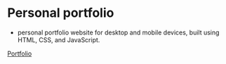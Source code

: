 # Personal portfolio

- personal portfolio website for desktop and mobile devices, built using HTML, CSS, and JavaScript.
 
[Portfolio](https://radu2022.github.io/)
